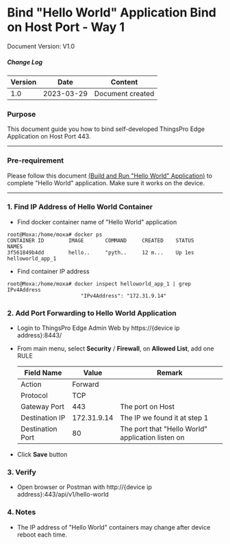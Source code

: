 # Bind "Hello World" Application Bind on Host Port - Way 1

Document Version: V1.0

##### Change Log

| Version | Date       | Content          |
| ------- | ---------- | ---------------- |
| 1.0     | 2023-03-29 | Document created |

### Purpose

This document guide you how to bind self-developed ThingsPro Edge Application on Host Port 443.

------

### Pre-requirement

Please follow this document <a href="https://github.com/TPE-TIGER/AIG301-501-Application-Development/blob/main/documents/Build%20and%20Run%20Hello%20World%20Application-python3.md">(Build and Run "Hello World" Application)</a> to complete "Hello World" application. Make sure it works on the device.

------

### 1. Find IP Address of Hello World Container

- Find docker container name of "Hello World" application 

```
root@Moxa:/home/moxa# docker ps
CONTAINER ID        IMAGE       COMMAND     CREATED    STATUS               NAMES
3f561849b4dd        hello..     "pyth..     12 m...    Up 1es               helloworld_app_1

```

- Find container IP address

```
root@Moxa:/home/moxa# docker inspect helloworld_app_1 | grep IPv4Address
                        "IPv4Address": "172.31.9.14"
```



### 2. Add Port Forwarding to Hello World Application

- Login to ThingsPro Edge Admin Web by https://{device ip address}:8443/

- From main menu, select **Security** / **Firewall**, on **Allowed List**, add one RULE

  | Field Name       | Value       | Remark                                            |
  | ---------------- | ----------- | ------------------------------------------------- |
  | Action           | Forward     |                                                   |
  | Protocol         | TCP         |                                                   |
  | Gateway Port     | 443         | The port on Host                                  |
  | Destination IP   | 172.31.9.14 | The IP we found it at step 1                      |
  | Destination Port | 80          | The port that "Hello World" application listen on |

- Click **Save** button



### 3. Verify 

- Open browser or Postman with http://{device ip address}:443/api/v1/hello-world



### 4. Notes

- The IP address of "Hello World" containers may change after device reboot each time.

